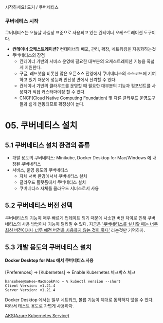 시작하세요! 도커 / 쿠버네티스 

### 쿠버네티스 시작

쿠버네티스는 오늘날 사실상 표준으로 사용되고 있는 컨테이너 오케스트레이션 도구이다.
- **컨테이너 오케스트레이션?** 컨테이너의 배포, 관리, 확장, 네트워킹을 자동화하는것
- 쿠버네티스의 장점
    - 컨테이너 기반의 서비스 운영에 필요한 대부분의 오케스트레이션 기능을 폭넓게 지원한다.
    - 구글, 레드햇을 비롯한 많은 오픈소스 진영에서 쿠버네티스의 소스코드에 기여하고 있기 때문에 성능과 안전성 면에서 신뢰할 수 있다.
    - 컨테이너 기반의 클라우드를 운영할 때 필요한 대부분의 기능과 컴포넌트를 사용자가 직접 커스터마이징 할 수 있다.
    - CNCF(Cloud Native Computing Foundation) 및 다른 클라우드 운영도구 들과 쉽게 연동되므로 확장성이 높다.

# 05. 쿠버네티스 설치
## 5.1 쿠버네티스 설치 환경의 종류
- 개발 용도의 쿠버네티스: Minikube, Docker Desktop for Mac/Windows 에 내장된 쿠버네티스
- 서비스, 운영 용도의 쿠버네티스
    - 자체 서버 환경에서서 쿠버네티스 설치
    - 클라우드 플랫폼에서 쿠버네티스 설치
    - 쿠버네티스 자체를 클라우드 서비스로서 사용
    
## 5.2 쿠버네티스 버전 선택
쿠버네티스의 기능이 매우 빠르게 업데이트 되기 때문에 사소한 버전 차이로 인해 쿠버네티스의 사용 방법이나 기능이 달라질 수 있다. 지금은 <u>'쿠버네티스를 설치할 때는 너무 최신 버전이거나 너무 예전 버전을 사용하지 않는 것이 좋다'</u> 라는것만 기억하자.

## 5.3 개발 용도의 쿠버네티스 설치
#### Docker Desktop for Mac 에서 쿠버네티스 사용
[Preferences] -> [Kubernetes] -> Enable Kubernetes 체크박스 체크
```
hansohee@SoHee-MacBookPro ~ % kubectl version --short
Client Version: v1.21.4
Server Version: v1.21.4
```
Docker Desktop 에서는 일부 네트워크, 볼륨 기능이 제대로 동작하지 않을 수 있다. 따라서 테스트 용도로 가볍게 사용하자.


[AKS(Azure Kubernetes Service)](https://azure.microsoft.com/ko-kr/services/kubernetes-service/?&ef_id=Cj0KCQjwnoqLBhD4ARIsAL5JedIOev82ryDiJhJarAlMy4ELVxchGByQZdczSOEBCXsa8P16egyA2P0aAmivEALw_wcB:G:s&OCID=AID2200210_SEM_Cj0KCQjwnoqLBhD4ARIsAL5JedIOev82ryDiJhJarAlMy4ELVxchGByQZdczSOEBCXsa8P16egyA2P0aAmivEALw_wcB:G:s&gclid=Cj0KCQjwnoqLBhD4ARIsAL5JedIOev82ryDiJhJarAlMy4ELVxchGByQZdczSOEBCXsa8P16egyA2P0aAmivEALw_wcB#overview)
